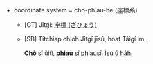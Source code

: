 * coordinate system = chō-phiau-hē (座標系)
  * [GT] Ji̍tgí: [座標 (ざひょう)](https://ja.wikipedia.org/wiki/%E5%BA%A7%E6%A8%99)
  * [SB]
    Ti̍tchiap chioh Ji̍tgí jīsû, hoat Tâigí im.

    **Chō** sī ūitì, **phiau** sī phiausī.
    Ìsù ū ha̍h.

